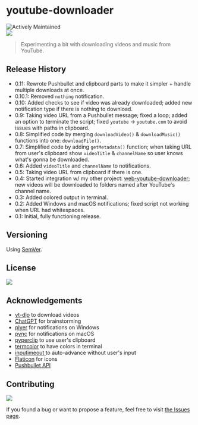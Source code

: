 # youtube-downloader

![Actively Maintained](https://img.shields.io/badge/Maintenance%20Level-Actively%20Maintained-green.svg)
<br>
![](https://img.shields.io/badge/platform-Windows-blue)

>Experimenting a bit with downloading videos and music from YouTube.

<!-- ## Screenshots -->

<!-- ### Windows -->

<!-- ![1]() -->

<!-- ### macOS -->
<!-- ![1]() -->
<!-- ![2]() -->

<!-- ## How to use

1.
2.
3. -->

## Release History

- 0.11: Rewrote Pushbullet and clipboard parts to make it simpler + handle multiple downloads at once.
- 0.10.1: Removed `nothing` notification.
- 0.10: Added checks to see if video was already downloaded; added new notification type if there is nothing to download.
- 0.9: Taking video URL from a Pushbullet message; fixed a loop; added an option to terminate the script; fixed `youtube` -> `youtube.com` to avoid issues with paths in clipboard.
- 0.8: Simplified code by merging `downloadVideo()` & `downloadMusic()` functions into one: `downloadFile()`.
- 0.7: Simplified code by adding `getMetadata()` function; when taking URL from user's clipboard show `videoTitle` & `channelName` so user knows what's gonna be downloaded.
- 0.6: Added `videoTitle` and `channelName` to notifications.
- 0.5: Taking video URL from clipboard if there is one.
- 0.4: Started integration w/ my other project: [web-youtube-downloader](https://github.com/vardecab/web-youtube-downloader); new videos will be downloaded to folders named after YouTube's channel name.
- 0.3: Added colored output in terminal.
- 0.2: Added Windows and macOS notifications; fixed script not working when URL had whitespaces.
- 0.1: Initial, fully functioning release.

<!-- <details> -->

<!-- <summary>
Click to see all updates < 1.0.0
</summary> -->

<!-- - 0.2: 
- 0.1: Initial release.
</details> -->

<!-- <br> -->

## Versioning

Using [SemVer](http://semver.org/).

## License

![](https://img.shields.io/github/license/vardecab/youtube-downloader)

## Acknowledgements

- [yt-dlp](https://pypi.org/project/yt-dlp/) to download videos
- [ChatGPT](https://chat.openai.com/chat) for brainstorming
- [plyer](https://pypi.org/project/plyer/) for notifications on Windows
- [pync](https://github.com/SeTeM/pync) for notifications on macOS
- [pyperclip](https://pypi.org/project/pyperclip/) to use user's clipboard
- [termcolor](https://pypi.org/project/termcolor/) to have colors in terminal
- [inputimeout ](https://pypi.org/project/inputimeout/) to auto-advance without user's input
- [Flaticon](https://www.flaticon.com) for icons
- [Pushbullet API](https://www.pushbullet.com)

## Contributing

![](https://img.shields.io/github/issues/vardecab/youtube-downloader)

If you found a bug or want to propose a feature, feel free to visit [the Issues page](https://github.com/vardecab/youtube-downloader/issues).
